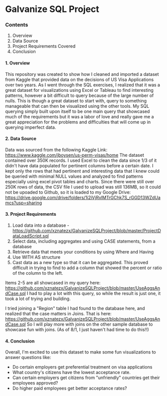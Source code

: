 # Galvanize SQL Project

### Contents
1. Overview
2. Data Source
3. Project Requirements Covered
4. Conclusion


#### 1. Overview
This repository was created to show how I cleaned and imported a dataset from Kaggle that provided data on the decisions of US Visa Applications over two years.  As I went through the SQL exercises, I realized that it was a great dataset for visualizations using Excel or Tableau to find interesting patterns, however a bit difficult to query because of the large number of nulls.  This is though a great dataset to start with, query to something manageable that can then be visualized using the other tools.  My SQL querying simply built upon itself to be one main query that showcased much of the requirements but it was a labor of love and really gave me a great appreciation for the problems and difficulties that will come up in querying imperfect data.

#### 2. Data Source 
Data was sourced from the following Kaggle Link:
https://www.kaggle.com/jboysen/us-perm-visas/home
The dataset contained over 350K records.  I used Excel to clean the data since 1/3 of it didn't have data populated for pertinent columns before a certain date.  I kept only the rows that had pertinent and interesting data that I knew could be queried with minimal NULL values and analyzed to find patterns especially using excel pivot tables and charts.  Since there were still over 250K rows of data, the CSV file I used to upload was still 136MB, so it could not be upoaded to Github, so it is loaded to my Google Drive:  https://drive.google.com/drive/folders/1i2iVjRvlMTrGChk7S_rGGD13WZdUamcs?usp=sharing

#### 3. Project Requirements
1. Load data into a database - https://github.com/xznatezx/GalvanizeSQLProject/blob/master/ProjectDataLoadScript.sql
2. Select data, including aggregates and using CASE statements, from a database  
3. Retrieve data that meets your conditions by using Where and Having
4. Use WITH AS structure
5. Cast data as a new type so that it can be aggregated.  This proved difficult in trying to find to add a column that showed the percent or ratio of the column to the left.  

Items 2-5 are all showcased in my query here:  https://github.com/xznatezx/GalvanizeSQLProject/blob/master/UseAggsAndCase.sql  I had to play a lot with this query, so while the result is just one, it took a lot of trying and building.

I tried joining a "Region" table I had found to the database here, and realized that the case matters in Joins.  That is here: https://github.com/xznatezx/GalvanizeSQLProject/blob/master/UseAggsAndCase.sql
So I will play more with joins on the other sample database to showcase fun with joins. (As of 8/1, I just haven't had time to do this!!)

#### 4. Conclusion
Overall, I'm excited to use this dataset to make some fun visualizations to answer questions like:
- Do certain employers get preferential treatment on visa applications
- What country's citizens have the lowest acceptance rate.
- Can certain employers get citizens from "unfriendly" countries get their employees approved?
- Do higher paid employees get better acceptance rates?

